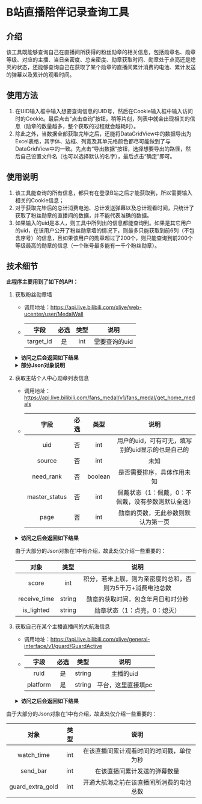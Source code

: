 # B站直播陪伴记录查询工具

## 介绍
该工具既能够查询自己在直播间所获得的粉丝勋章的相关信息，包括勋章名、勋章等级、对应的主播、当日亲密度、总亲密度、勋章获取时间、勋章处于点亮还是熄灭的状态，还能够查询自己在获取了某个勋章的直播间累计消费的电池、累计发送的弹幕以及累计的观看时间。

## 使用方法
1. 在UID输入框中输入想要查询信息的UID号，然后在Cookie输入框中输入访问时的Cookie。最后点击“点击查询”按钮，稍等片刻，列表中就会出现相关的信息（勋章的数量越多，整个获取的过程就会越耗时）。
2. 除此之外，当数据全部获取完毕之后，还能将DataGridView中的数据导出为Excel表格，其字体、边框、列宽及其单元格颜色都尽可能做到了与DataGridView中的一致。先点击“导出数据”按钮，选择想要导出的路径，然后自己设置文件名（也可以选择默认的名字），最后点击“确定”即可。

## 使用说明
1. 该工具能查询的所有信息，都只有在登录B站之后才能获取到，所以需要输入相关的Cookie信息；
2. 对于获取完毕后的总计消费电池、总计发送弹幕以及总计观看时间，只统计了获取了粉丝勋章的直播间的数据，并不能代表准确的数据。
3. 如果输入的uid是本人，则工具中所列出的信息都能查询到。如果是其它用户的uid，在该用户公开了粉丝勋章墙的情况下，则最多只能获取到前6列（不包含序号）的信息，且如果该用户的勋章超过了200个，则只能查询到前200个等级最高的勋章的信息（一个账号最多能有一千个粉丝勋章）。

## 技术细节
**此程序主要用到了如下的API：**
1. 获取粉丝勋章墙
    - 调用地址：https://api.live.bilibili.com/xlive/web-ucenter/user/MedalWall
    - | 字段  | 必选  | 类型  |    说明    |
      |:---:|:---:|:--------:|:----:|
      | target_id |  是  | int | 需要查询的uid |

   <details>
      <summary style="font-weight: bold">访问之后会返回如下结果</summary>
   
   ```json
   {
    "code": 0,
    "message": "0",
    "ttl": 1,
    "data": {
      "list": [
        {
          "medal_info": {
            "target_id": ???,
            "level": 24,
            "medal_name": "???",
            "medal_color_start": 1725515,
            "medal_color_end": 5414290,
            "medal_color_border": 6809855,
            "guard_level": 3,
            "wearing_status": 1,
            "medal_id": ???,
            "intimacy": 3060,
            "next_intimacy": 7500,
            "today_feed": 0,
            "day_limit": 250000,
            "guard_icon": "???",
            "honor_icon": ""
         },
          "target_name": "???",
          "target_icon": "???",
          "link": "???",
          "live_status": 0,
          "official": 0
        }
      ],
      "count": 147,
      "close_space_medal": 0,
      "only_show_wearing": 0,
      "name": "???",
      "icon": "???",
      "uid": ???,
      "level": 6
      }
    }
   ```
   </details>
   <details>
      <summary style="font-weight: bold">部分Json对象说明</summary>
   对象名根据上述Json信息从上到下说明：

   |         对象        |   类型   |           说明           |
   |:------:|:----------------------:|:------:|
   | target_id          |  int   |         主播的uid         |
   | medal_name         | string |          勋章名字          |
   | medal_color_start  |  int   |   勋章渐变起始部分颜色（十进制RGB）   |
   | medal_color_end    |  int   |   勋章渐变末尾部分颜色（十进制RGB）   |
   | medal_color_border |  int   |     勋章边框颜色（十进制RGB）     |
   | guard_level        |  int   | 大航海等级（3：舰长，2：提督，1：总督）  |
   | wearing_status     |  int   |   勋章佩戴状态（1：佩戴，0：摘下）    |
   | medal_id           |  int   |          勋章id          |
   | intimacy           |  int   |         该等级亲密度         |
   | next_intimacy      |  int   |        该等级总亲密度         |
   | today_feed         |  int   |         今日亲密度          |
   | day_limit          |  int   |        今日最大亲密度         |
   | guard_icon         | string |        大航海图标链接         |
   | honor_icon         | string |                        |
   | target_name          | string |          主播昵称          |
   | target_icon          | string |        主播头像图片链接        |
   | link          | string |         主播个人空间         |
   | live_status          |  int   |   主播开播状态（1：开播，0：未开播）   |
   | official          |  int   |   是否有官方的小闪电（1：有，0：无）   |
   | count          |  int   |         用户勋章总数         |
   | close_space_medal          |  int   |   是否关闭粉丝勋章墙（1：是，0：否）   |
   | only_show_wearing          |  int   | 是否只显示当前所佩戴的勋章（1：是，0：否） |
   | name          | string |          用户昵称          |
   | icon          | string |        用户头像图片链接        |
   | uid          |  int   |         用户uid          |
   | level          |  int   |          用户等级          |

   </details>

2. 获取主站个人中心勋章列表信息
   - 调用地址：https://api.live.bilibili.com/fans_medal/v1/fans_medal/get_home_medals
   - | 字段  | 必选  |   类型    |             说明              |
     |:---:|:-------:|:---------------------------:|:----:|
     | uid |  否  |   int   | 用户的uid，可有可无，填写别的uid显示的也是自己的 |
     | source |  否  |   int   |             未知              |
     | need_rank |  否  | boolean |        是否需要排序，具体作用未知        |
     | master_status |  否  |   int   | 佩戴状态（1：佩戴，0：不佩戴，没有参数则默认全选）  |
     | page |  否  |   int   |      勋章的页数，无此参数则默认为第一页      |

   <details>
   <summary style="font-weight: bold">访问之后会返回如下结果</summary>

   ```json
   {
      "code": 0,
      "msg": "主站个人中心勋章列表",
      "message": "主站个人中心勋章列表",
      "data": {
         "max": 1000,
         "cnt": 147,
         "curr_page": 1,
         "total_page": 6,
         "list": [
            {
               "uid": ???,
               "target_id": ???,
               "medal_id": ???,
               "score": 50010560,
               "level": 24,
               "intimacy": 3060,
               "status": 1,
               "source": 1,
               "receive_channel": ???,
               "is_receive": 1,
               "master_status": 1,
               "receive_time": "???",
               "today_intimacy": 0,
               "last_wear_time": 1695743999,
               "is_lighted": 1,
               "medal_level": 24,
               "next_intimacy": 7500,
               "day_limit": 250000,
               "today_feed": 0,
               "medal_name": "???",
               "master_available": 1,
               "guard_type": 3,
               "lpl_status": 0,
               "can_delete": false,
               "target_name": "???",
               "target_face": "???",
               "live_stream_status": 0,
               "icon_code": 0,
               "icon_text": "",
               "rank": "-",
               "medal_color": 1725515,
               "medal_color_start": 1725515,
               "medal_color_end": 5414290,
               "guard_level": 3,
               "medal_color_border": 6809855,
               "honor_icon": "",
               "guard_icon": "???"
            }
         ]
      }
   }
   ```
   </details>

   由于大部分的Json对象在1中有介绍，故此处仅介绍一些重要的：

   | 对象           |   类型   |               说明               |
   |:------:|:------------------------------:|:------:|
   | score            |  int   | 积分，若未上舰，则为亲密度的总和，否则为5千万+消费电池总数 |
   | receive_time | string |       勋章的获取时间，包含年月日和时分秒        |
   | is_lighted   | string |        勋章状态（1：点亮，0：熄灭）         |

3. 获取自己在某个主播直播间的大航海信息
   - 调用地址：https://api.live.bilibili.com/xlive/general-interface/v1/guard/GuardActive
   - | 字段  | 必选  |   类型    |     说明     |
     |:---:|:-------:|:----------:|:-----:|
     | ruid |  是  |   string   |   主播的uid   |
     | platform |  是  |   string   | 平台，这里直接填pc |

   <details>
   <summary style="font-weight: bold">访问之后会返回如下结果</summary>

   ```json
   {
       "code": 0,
       "message": "0",
       "ttl": 1,
       "data": {
           "ruid": ???,
           "rusername": "???",
           "rface": "???",
           "uface": "???",
           "username": "???",
           "accomany_day": 89,
           "guards_info": [
               {
                   "guard_type": 3,
                   "expired_time": 1695139199,
                   "guard_status": 1,
                   "renew_info": [
                       {
                           "guard_type": 3,
                           "next_execute_time": 1695139199,
                           "next_spend": 138000,
                           "origin_price": 198000
                       }
                   ]
               }
           ],
           "latest_guard": 3,
           "watch_time": 1027241,
           "send_bar": 3378,
           "up_medal": {
               "target_id": ???,
               "medal_name": "???",
               "level": 24,
               "medal_color_start": 1725515,
               "medal_color_end": 5414290,
               "medal_color_border": 6809855,
               "is_lighted": 1,
               "need_exp": 4440,
               "all_exp": 7500,
               "origin_level": 24,
               "guard_level_1": {
                   "level": 28,
                   "medal_color_start": 398668,
                   "medal_color_end": 6850801,
                   "medal_color_border": 16771156,
                   "exp": 199980,
                   "exp_battery": 19998000,
                   "guard_icon": "https://i0.hdslb.com/bfs/live/1d16bf0fcc3b1b768d1179d60f1fdbabe6ab4489.png",
                   "honor_icon": ""
               },
               "guard_level_2": {
                   "level": 26,
                   "medal_color_start": 398668,
                   "medal_color_end": 6850801,
                   "medal_color_border": 16771156,
                   "exp": 19980,
                   "exp_battery": 1998000,
                   "guard_icon": "https://i0.hdslb.com/bfs/live/98a201c14a64e860a758f089144dcf3f42e7038c.png",
                   "honor_icon": ""
               },
               "guard_level_3": {
                   "level": 24,
                   "medal_color_start": 1725515,
                   "medal_color_end": 5414290,
                   "medal_color_border": 6809855,
                   "exp": 1380,
                   "exp_battery": 138000,
                   "guard_icon": "https://i0.hdslb.com/bfs/live/143f5ec3003b4080d1b5f817a9efdca46d631945.png",
                   "honor_icon": ""
               },
               "guard_extra_gold": 0,
               "exp_limit": 250000,
               "exp_today": 0,
               "guard_icon": "https://i0.hdslb.com/bfs/live/143f5ec3003b4080d1b5f817a9efdca46d631945.png",
               "honor_icon": ""
           },
           "privileges": {
               "has_person": 0,
               "out_pic": "",
               "in_pic": "",
               "test_id": 1,
               "single_pic": ""
           },
           "is_live": 0,
           "room_url": "???",
           "is_ios_black": 0,
           "is_active": 1,
           "price_info": [
               {
                   "guard_level": 1,
                   "price": 19998000,
                   "discount_price": 15998000,
                   "auto_renew_price": 0,
                   "num": 1,
                   "discount_type": 0,
                   "expired_timestamp": 1694951153,
                   "next_auto_renew_time": "",
                   "goods_id": 5,
                   "gift_id": 10001,
                   "gift_name": "总督",
                   "buy_back_remain": 0,
                   "expired_timestamp_origin": 1694951153,
                   "guard_expired": 0
               },
               {
                   "guard_level": 2,
                   "price": 1998000,
                   "discount_price": 1598000,
                   "auto_renew_price": 0,
                   "num": 1,
                   "discount_type": 0,
                   "expired_timestamp": 1694951153,
                   "next_auto_renew_time": "",
                   "goods_id": 6,
                   "gift_id": 10002,
                   "gift_name": "提督",
                   "buy_back_remain": 0,
                   "expired_timestamp_origin": 1694951153,
                   "guard_expired": 0
               },
               {
                   "guard_level": 3,
                   "price": 198000,
                   "discount_price": 158000,
                   "auto_renew_price": 138000,
                   "num": 1,
                   "discount_type": 2,
                   "expired_timestamp": 1695139199,
                   "next_auto_renew_time": "2023-09-19",
                   "goods_id": 7,
                   "gift_id": 10003,
                   "gift_name": "舰长",
                   "buy_back_remain": 0,
                   "expired_timestamp_origin": 1695139199,
                   "guard_expired": 1695139199
               }
           ],
           "guard_num_3": 13,
           "guard_num_2": 2,
           "guard_num_1": 1,
           "room_id": ???,
           "effect_id": {
               "1": 399,
               "2": 398,
               "3": 397
           },
           "pop_msg": "",
           "room_info": {
               "area_id": 744,
               "parent_area_id": 9
           },
           "show_num": 10,
           "entry_effect_tab": 3,
           "benefits": [],
           "now": 1694951153,
           "first_guard_rate": null,
           "first_guard_open": false,
           "achieve_remind": {
               "20": "",
               "50": "",
               "100": "",
               "1000": "",
               "10000": ""
           },
           "guard_total": 16,
           "benefitv2": [],
           "ab": {
               "guard_price_multi": 1
           },
           "play_together": []
       }
   }
   ```
   </details>

由于大部分的Json对象在1中有介绍，故此处仅介绍一些重要的：

   |         对象        |   类型   |          说明          |
   |:------:|:--------------------:|:------:|
   | watch_time         |  int   | 在该直播间累计观看时间的时间戳，单位为秒 |
   | send_bar          |  int   |    在该直播间累计发送的弹幕数量    |
   | guard_extra_gold         |  int   | 开通大航海之前在该直播间所消费的电池总数 |
